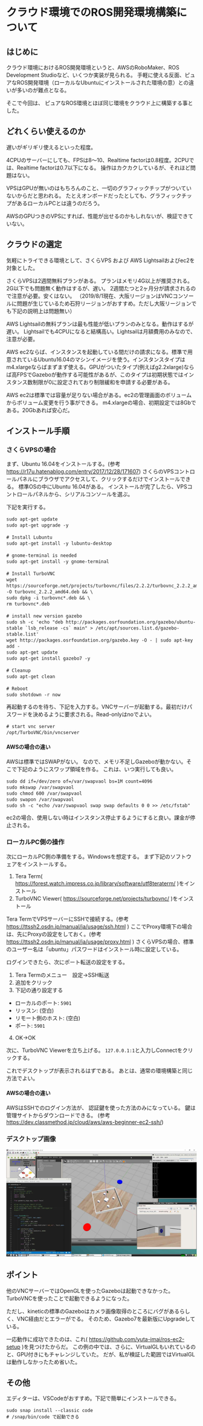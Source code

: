 # クラウド環境でのROS開発環境構築について
## はじめに
クラウド環境におけるROS開発環境というと、AWSのRoboMaker、ROS Development Studioなど、いくつか実装が見られる。
手軽に使える反面、ピュアなROS開発環境（ローカルなUbuntuにインストールされた環境の意）との違いが多いのが難点となる。

そこで今回は、
ピュアなROS環境とほぼ同じ環境をクラウド上に構築する事とした。

## どれくらい使えるのか
遅いがギリギリ使えるといった程度。

4CPUのサーバーにしても、FPSは8～10、Realtime factorは0.8程度。2CPUでは、Realtime factorは0.7以下になる。
操作はカクカクしているが、それほど問題はない。

VPSはGPUが無いのはもちろんのこと、一切のグラフィックチップがついていないからだと思われる。
たとえオンボードだったとしても、グラフィックチップがあるローカルPCとは違うのだろう。

AWSのGPUつきのVPSにすれば、性能が出せるのかもしれないが、検証できていない。

## クラウドの選定
気軽にトライできる環境として、さくらVPS および AWS Lightsailおよびec2を対象とした。


さくらVPSは2週間無料プランがある。
プランはメモリ4G以上が推奨される。2G以下でも問題無く動作はするが、遅い。
2週間たつと2ヶ月分が請求されるので注意が必要。安くはない。
（2019/8/1現在、大阪リージョンはVNCコンソールに問題が生じているため石狩リージョンがおすすめ。ただし大阪リージョンでも下記の説明上は問題無い）

AWS Lightsailの無料プランは最も性能が低いプランのみとなる。動作はするが遅い。
Lightsailでも4CPUになると結構高い。Lightsailは月額費用のみなので、注意が必要。

AWS ec2ならば、インスタンスを起動している間だけの請求になる。標準で用意されているUbuntu16.04のマシンイメージを使う。インスタンスタイプはm4.xlargeならばまずまず使える。GPUがついたタイプ(例えばg2.2xlarge)ならば高FPSでGazeboが動作する可能性があるが、このタイプは初期状態ではインスタンス数制限が0に設定されており制限緩和を申請する必要がある。

AWS ec2は標準では容量が足りない場合がある。ec2の管理画面のボリュームからボリューム変更を行う事ができる。
m4.xlargeの場合、初期設定では8Gbである。20Gbあれば安心だ。


## インストール手順
### さくらVPSの場合
まず、Ubuntu 16.04をインストールする。(参考 https://r17u.hatenablog.com/entry/2017/12/28/171607)
さくらのVPSコントロールパネルにブラウザでアクセスして、クリックするだけでインストールできる。
標準OSの中にUbuntu 16.04がある。
インストールが完了したら、VPSコントロールパネルから、シリアルコンソールを選ぶ。

下記を実行する。
```
sudo apt-get update
sudo apt-get upgrade -y

# Install Lubuntu
sudo apt-get install -y lubuntu-desktop

# gnome-terminal is needed
sudo apt-get install -y gnome-terminal

# Install TurboVNC
wget https://sourceforge.net/projects/turbovnc/files/2.2.2/turbovnc_2.2.2_amd64.deb/download -O turbovnc_2.2.2_amd64.deb && \
sudo dpkg -i turbovnc*.deb && \
rm turbovnc*.deb

# install new version gazebo
sudo sh -c 'echo "deb http://packages.osrfoundation.org/gazebo/ubuntu-stable `lsb_release -cs` main" > /etc/apt/sources.list.d/gazebo-stable.list'
wget http://packages.osrfoundation.org/gazebo.key -O - | sudo apt-key add -
sudo apt-get update
sudo apt-get install gazebo7 -y

# Cleanup
sudo apt-get clean

# Reboot
sudo shotdown -r now
```
再起動するのを待ち、下記を入力する。VNCサーバーが起動する。最初だけパスワードを決めるように要求される。Read-onlyはnoでよい。
```
# start vnc server
/opt/TurboVNC/bin/vncserver
```

#### AWSの場合の違い
AWSは標準ではSWAPがない。
なので、メモリ不足しGazeboが動かない。そこで下記のようにスワップ領域を作る。
これは、いつ実行しても良い。

```
sudo dd if=/dev/zero of=/var/swapvaol bs=1M count=4096
sudo mkswap /var/swapvaol
sudo chmod 600 /var/swapvaol
sudo swapon /var/swapvaol
sudo sh -c "echo /var/swapvaol swap swap defaults 0 0 >> /etc/fstab"
```

ec2の場合、使用しない時はインスタンス停止するようにすると良い。課金が停止される。
### ローカルPC側の操作
次にローカルPC側の準備をする。Windowsを想定する。
まず下記のソフトウェアをインストールする。
1. Tera Term( https://forest.watch.impress.co.jp/library/software/utf8teraterm/ )をインストール
2. TurboVNC Viewer( https://sourceforge.net/projects/turbovnc/ )をインストール

Tera TermでVPSサーバーにSSHで接続する。(参考 https://ttssh2.osdn.jp/manual/ja/usage/ssh.html )
ここでProxy環境下の場合は、先にProxyの設定をしておく。(参考 https://ttssh2.osdn.jp/manual/ja/usage/proxy.html )
さくらVPSの場合、標準のユーザー名は「ubuntu」パスワードはインストール時に設定している。

ログインできたら、次にポート転送の設定をする。
1. Tera Termのメニュー　設定→SSH転送
2. 追加をクリック
3. 下記の通り設定する
 - ローカルのポート: `5901`
 - リッスン: (空白)
 - リモート側のホスト: (空白)
 - ポート: `5901`
4. OK→OK


次に、TurboVNC Viewerを立ち上げる。
`127.0.0.1:1`と入力しConnectをクリックする。

これでデスクトップが表示されるはずである。
あとは、通常の環境構築と同じ方法でよい。

#### AWSの場合の違い
AWSはSSHでのログイン方法が、
認証鍵を使った方法のみになっている。
鍵は管理サイトからダウンロードできる。
(参考 https://dev.classmethod.jp/cloud/aws/aws-beginner-ec2-ssh/)

### デスクトップ画像
![Desktop](image/cloud.jpg)

## ポイント
他のVNCサーバーではOpenGLを使ったGazeboは起動できなかった。TurboVNCを使ったことで起動できるようになった。

ただし、kineticの標準のGazeboはカメラ画像取得のところにバグがあるらしく、VNC経由だとエラーがでる。
そのため、Gazebo7を最新版にUpgradeしている。

一応動作に成功できたのは、これ( https://github.com/yuta-imai/ros-ec2-setup )を見つけたからだ。
この例の中では、さらに、VirtualGLもいれているのと、GPU付きにもチャレンジしていた。
だが、私が検証した範囲ではVirtualGLは動作しなかったため省いた。

## その他
エディターは、VSCodeがおすすめ。下記で簡単にインストールできる。
```
sudo snap install --classic code
# /snap/bin/code で起動できる
```
